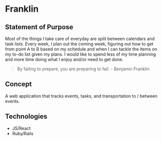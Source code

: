 # Franklin

## Statement of Purpose

Most of the things I take care of everyday are split between calendars and task lists.  Every week, I plan out the coming week, figuring out how to get from point A to B based on my schedule and when I can tackle the items on my to-do list given my plans.  I would like to spend less of my time planning and more time doing what I enjoy and/or need to get done.

> By failing to prepare, you are preparing to fail. - Benjamin Franklin

## Concept

A web application that tracks events, tasks, and transportation to / between events.

## Technologies
* JS/React
* Ruby/Rails

